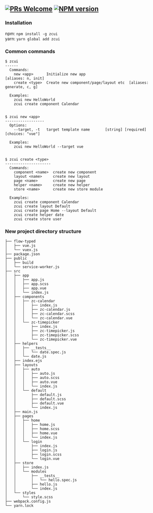 [![PRs Welcome](https://img.shields.io/badge/PRs-welcome-brightgreen.svg?style=flat-square)](http://makeapullrequest.com)
[![NPM version](http://img.shields.io/npm/v/zcui.svg?style=flat-square)](https://www.npmjs.org/package/zcui)
---

### Installation
npm: `npm install -g zcui`<br>
yarn: `yarn global add zcui`


### Common commands


    $ zcui
    ------
      Commands:
        new <app>      Initialize new app                           [aliases: n, init]
        create <type>  Create new component/page/layout etc  [aliases: generate, c, g]
    
      Examples:
        zcui new HelloWorld
        zcui create component Calendar


    $ zcui new <app>
    ------------------
      Options:
        --target, -t   target template name       [string] [required] [choices: "vue"]

      Examples:
        zcui new HelloWorld --target vue


    $ zcui create <type>
    ---------------------
      Commands:
        component <name>  create new component
        layout <name>     create new layout
        page <name>       create new page
        helper <name>     create new helper
        store <name>      create new store module

      Examples:
        zcui create component Calendar
        zcui create layout Default
        zcui create page Home --layout Default
        zcui create helper date
        zcui create store user


### New project directory structure
    ├── flow-typed
    │   ├── vue.js
    │   └── vuex.js
    ├── package.json
    ├── public
    │   ├── build
    │   └── service-worker.js
    ├── src
    │   ├── app
    │   │   ├── app.js
    │   │   ├── app.scss
    │   │   ├── app.vue
    │   │   └── index.js
    │   ├── components
    │   │   ├── zc-calendar
    │   │   │   ├── index.js
    │   │   │   ├── zc-calendar.js
    │   │   │   ├── zc-calendar.scss
    │   │   │   └── zc-calendar.vue
    │   │   └── zc-timepicker
    │   │       ├── index.js
    │   │       ├── zc-timepicker.js
    │   │       ├── zc-timepicker.scss
    │   │       └── zc-timepicker.vue
    │   ├── helpers
    │   │   ├── __tests__
    │   │   │   └── date.spec.js
    │   │   └── date.js
    │   ├── index.ejs
    │   ├── layouts
    │   │   ├── auto
    │   │   │   ├── auto.js
    │   │   │   ├── auto.scss
    │   │   │   ├── auto.vue
    │   │   │   └── index.js
    │   │   └── default
    │   │       ├── default.js
    │   │       ├── default.scss
    │   │       ├── default.vue
    │   │       └── index.js
    │   ├── main.js
    │   ├── pages
    │   │   ├── home
    │   │   │   ├── home.js
    │   │   │   ├── home.scss
    │   │   │   ├── home.vue
    │   │   │   └── index.js
    │   │   └── login
    │   │       ├── index.js
    │   │       ├── login.js
    │   │       ├── login.scss
    │   │       └── login.vue
    │   ├── store
    │   │   ├── index.js
    │   │   └── modules
    │   │       ├── __tests__
    │   │       │   └── hello.spec.js
    │   │       ├── hello.js
    │   │       └── index.js
    │   └── styles
    │       └── style.scss
    ├── webpack.config.js
    └── yarn.lock

